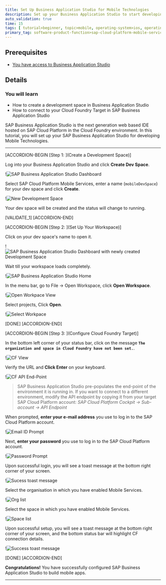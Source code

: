 ```yaml
---
title: Set Up Business Application Studio for Mobile Technologies
description: Set up your Business Application Studio to start developing mobile solutions.
auto_validation: true
time: 15
tags: [ tutorial>beginner, topic>mobile, operating-system>ios, operating-system>android, products>sap-cloud-platform, products>sap-mobile-cards, software-product-function>sap-cloud-platform-mobile-services, products>sap-business-application-studio, products>mobile-development-kit-client ]
primary_tag: software-product-function>sap-cloud-platform-mobile-services
---
```


## Prerequisites
 - [You have access to Business Application Studio](https://developers.sap.com/tutorials/appstudio-onboarding.html)

## Details
### You will learn
  - How to create a development space in Business Application Studio
  - How to connect to your Cloud Foundry Target in SAP Business Application Studio

SAP Business Application Studio is the next generation web based IDE hosted on SAP Cloud Platform in the Cloud Foundry environment. In this tutorial, you will set up your SAP Business Application Studio for developing Mobile Technologies.

---

[ACCORDION-BEGIN [Step 1: ](Create a Development Space)]

Log into your Business Application Studio and click **Create Dev Space**.

!![SAP Business Application Studio Dashboard](img_1_1.png)

Select SAP Cloud Platform Mobile Services, enter a name (`mobileDevSpace`) for your dev space and click **Create**.

!![New Development Space](img_1_2.png)

Your dev space will be created and the status will change to running.

[VALIDATE_1]
[ACCORDION-END]

[ACCORDION-BEGIN [Step 2: ](Set Up Your Workspace)]

Click on your dev space's name to open it.

!![SAP Business Application Studio Dashboard with newly created Development Space](img_2_1.png)

Wait till your workspace loads completely.

!![SAP Business Application Studio Home](img_2_2.png)

In the menu bar, go to File &rarr; Open Workspace, click **Open Workspace**.

!![Open Workpace View](img_2_3.png)

Select projects, Click **Open**.

!![Select Workpace](img_2_4.png)

[DONE]
[ACCORDION-END]

[ACCORDION-BEGIN [Step 3: ](Configure Cloud Foundry Target)]

In the bottom left corner of your status bar, click on the message **`The organization and space in Cloud Foundry have not been set.`**.

!![CF View](img_3_1.png)

Verify the URL and **Click Enter** on your keyboard.

!![CF API End-Point](img_3_2.png)

> SAP Business Application Studio pre-populates the end-point of the environment it is running in. If you want to connect to a different environment, modify the API endpoint by copying it from your target SAP Cloud Platform account: *SAP Cloud Platform Cockpit &rarr; Sub-account &rarr; API Endpoint*

When prompted, **enter your e-mail address** you use to log in to the SAP Cloud Platform account.

!![Email ID Prompt](img_3_3.png)

Next, **enter your password** you use to log in to the SAP Cloud Platform account.

!![Password Prompt](img_3_4.png)

Upon successful login, you will see a toast message at the bottom right corner of your screen.

!![Sucess toast message](img_3_5.png)

 Select the organisation in which you have enabled Mobile Services.

!![Org list](img_3_6.png)

 Select the space in which you have enabled Mobile Services.

!![Space list](img_3_7.png)

Upon successful setup, you will see a toast message at the bottom right corner of your screen, and the bottom status bar will highlight CF connection details.

!![Success toast message](img_3_8.png)

[DONE]
[ACCORDION-END]

**Congratulations!** You have successfully configured SAP Business Application Studio to build mobile apps.

---
